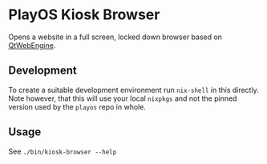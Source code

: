 # PlayOS Kiosk Browser

Opens a website in a full screen, locked down browser based on [QtWebEngine](http://doc.qt.io/qt-5/qtwebengine-index.html).

## Development

To create a suitable development environment run `nix-shell` in this directly. Note however, that this will use your local `nixpkgs` and not the pinned version used by the `playos` repo in whole.

## Usage

See `./bin/kiosk-browser --help`

